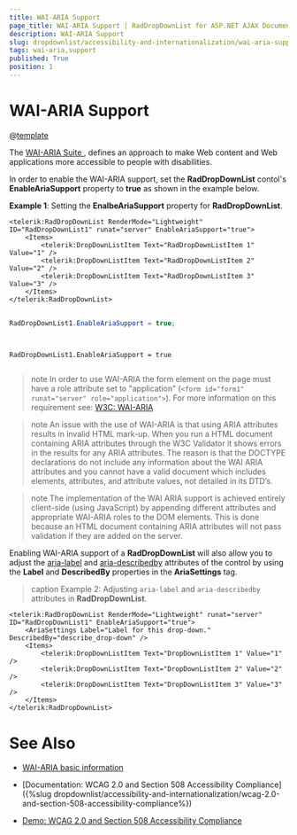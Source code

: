 ```yaml
---
title: WAI-ARIA Support
page_title: WAI-ARIA Support | RadDropDownList for ASP.NET AJAX Documentation
description: WAI-ARIA Support
slug: dropdownlist/accessibility-and-internationalization/wai-aria-support
tags: wai-aria,support
published: True
position: 1
---
```


# WAI-ARIA Support

@[template](/_templates/common/wai-aria-templates.md#intro "control: RadDropDownList")

The [ WAI-ARIA Suite ](http://www.w3.org/WAI/intro/aria), defines an approach to make Web content and Web applications more accessible to people with disabilities.

In order to enable the WAI-ARIA support, set the **RadDropDownList** contol's **EnableAriaSupport** property to **true** as shown in the example below.

**Example 1**: Setting the **EnalbeAriaSupport** property for **RadDropDownList**.

````ASPNET
<telerik:RadDropDownList RenderMode="Lightweight" ID="RadDropDownList1" runat="server" EnableAriaSupport="true">
    <Items>
        <telerik:DropDownListItem Text="RadDropDownListItem 1" Value="1" />
        <telerik:DropDownListItem Text="RadDropDownListItem 2" Value="2" />
        <telerik:DropDownListItem Text="RadDropDownListItem 3" Value="3" />
    </Items>
</telerik:RadDropDownList>
````
````C#
	
RadDropDownList1.EnableAriaSupport = true;
	
````
````VB
	
RadDropDownList1.EnableAriaSupport = true
	
````


>note In order to use WAI-ARIA the form element on the page must have a role attribute set to "application" (`<form id="form1" runat="server" role="application">`). For more information on this requirement see: [W3C: WAI-ARIA](http://www.w3.org/TR/wai-aria/roles#application)
>

>note An issue with the use of WAI-ARIA is that using ARIA attributes results in invalid HTML mark-up. When you run a HTML document containing ARIA attributes through the W3C Validator it shows errors in the results for any ARIA attributes. The reason is that the DOCTYPE declarations do not include any information about the WAI ARIA attributes and you cannot have a valid document which includes elements, attributes, and attribute values, not detailed in its DTD’s.
>

>note The implementation of the WAI ARIA support is achieved entirely client-side (using JavaScript) by appending different attributes and appropriate WAI-ARIA roles to the DOM elements. This is done because an HTML document containing ARIA attributes will not pass validation if they are added on the server.
>


Enabling WAI-ARIA support of a **RadDropDownList** will also allow you to adjust the [aria-label](http://www.w3.org/WAI/PF/aria/states_and_properties#aria-label) and [aria-describedby](http://www.w3.org/WAI/PF/aria/states_and_properties#aria-describedby) attributes of the control by using the **Label** and **DescribedBy** properties in the **AriaSettings** tag.

>caption Example 2: Adjusting `aria-label` and `aria-describedby` attributes in **RadDropDownList**.

````ASP.NET
<telerik:RadDropDownList RenderMode="Lightweight" runat="server" ID="RadDropDownList1" EnableAriaSupport="true">
    <AriaSettings Label="Label for this drop-down." DescribedBy="describe_drop-down" />
	<Items>
		<telerik:DropDownListItem Text="DropDownListItem 1" Value="1" />
		<telerik:DropDownListItem Text="DropDownListItem 2" Value="2" />
		<telerik:DropDownListItem Text="DropDownListItem 3" Value="3" />
	</Items>
</telerik:RadDropDownList>
````


# See Also

 * [WAI-ARIA basic information](http://www.w3.org/WAI/intro/aria)

 * [Documentation: WCAG 2.0 and Section 508 Accessibility Compliance]({%slug dropdownlist/accessibility-and-internationalization/wcag-2.0-and-section-508-accessibility-compliance%}) 
 
 * [Demo: WCAG 2.0 and Section 508 Accessibility Compliance](http://demos.telerik.com/aspnet-ajax/dropdownlist/examples/accessibility/accessibility-compliance/defaultcs.aspx)

